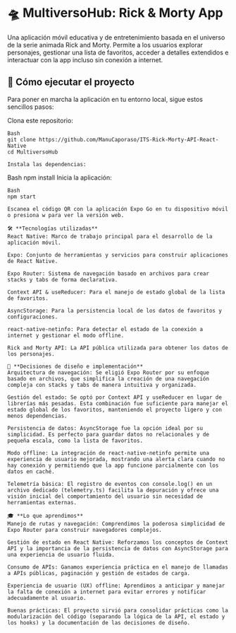 # 🛸 MultiversoHub: Rick & Morty App
Una aplicación móvil educativa y de entretenimiento basada en el universo de la serie animada Rick and Morty. Permite a los usuarios explorar personajes, gestionar una lista de favoritos, acceder a detalles extendidos e interactuar con la app incluso sin conexión a internet.

## 🚀 Cómo ejecutar el proyecto
Para poner en marcha la aplicación en tu entorno local, sigue estos sencillos pasos:

Clona este repositorio:

```
Bash
git clone https://github.com/ManuCaporaso/ITS-Rick-Morty-API-React-Native
cd MultiversoHub

Instala las dependencias:

```
Bash
npm install
Inicia la aplicación:

```
Bash
npm start

Escanea el código QR con la aplicación Expo Go en tu dispositivo móvil o presiona w para ver la versión web.

🛠️ **Tecnologías utilizadas**
React Native: Marco de trabajo principal para el desarrollo de la aplicación móvil.

Expo: Conjunto de herramientas y servicios para construir aplicaciones de React Native.

Expo Router: Sistema de navegación basado en archivos para crear stacks y tabs de forma declarativa.

Context API & useReducer: Para el manejo de estado global de la lista de favoritos.

AsyncStorage: Para la persistencia local de los datos de favoritos y configuraciones.

react-native-netinfo: Para detectar el estado de la conexión a internet y gestionar el modo offline.

Rick and Morty API: La API pública utilizada para obtener los datos de los personajes.

🧠 **Decisiones de diseño e implementación**
Arquitectura de navegación: Se eligió Expo Router por su enfoque basado en archivos, que simplifica la creación de una navegación compleja con stacks y tabs de manera intuitiva y organizada.

Gestión del estado: Se optó por Context API y useReducer en lugar de librerías más pesadas. Esta combinación fue suficiente para manejar el estado global de los favoritos, manteniendo el proyecto ligero y con menos dependencias.

Persistencia de datos: AsyncStorage fue la opción ideal por su simplicidad. Es perfecto para guardar datos no relacionales y de pequeña escala, como la lista de favoritos.

Modo offline: La integración de react-native-netinfo permite una experiencia de usuario mejorada, mostrando una alerta clara cuando no hay conexión y permitiendo que la app funcione parcialmente con los datos en caché.

Telemetría básica: El registro de eventos con console.log() en un archivo dedicado (telemetry.ts) facilita la depuración y ofrece una visión inicial del comportamiento del usuario sin necesidad de herramientas externas.

🎓 **Lo que aprendimos**
Manejo de rutas y navegación: Comprendimos la poderosa simplicidad de Expo Router para construir navegadores complejos.

Gestión de estado en React Native: Reforzamos los conceptos de Context API y la importancia de la persistencia de datos con AsyncStorage para una experiencia de usuario fluida.

Consumo de APIs: Ganamos experiencia práctica en el manejo de llamadas a APIs públicas, paginación y gestión de estados de carga.

Experiencia de usuario (UX) offline: Aprendimos a anticipar y manejar la falta de conexión a internet para evitar errores y notificar adecuadamente al usuario.

Buenas prácticas: El proyecto sirvió para consolidar prácticas como la modularización del código (separando la lógica de la API, el estado y los hooks) y la documentación de las decisiones de diseño.
